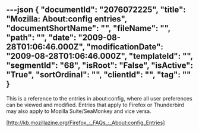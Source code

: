 ---json
{
  "documentId": "2076072225",
  "title": "Mozilla: About:config entries",
  "documentShortName": "",
  "fileName": "",
  "path": "",
  "date": "2009-08-28T01:06:46.000Z",
  "modificationDate": "2009-08-28T01:06:46.000Z",
  "templateId": "",
  "segmentId": "68",
  "isRoot": "False",
  "isActive": "True",
  "sortOrdinal": "",
  "clientId": "",
  "tag": ""
}
---

This is a reference to the entries in about:config, where all user preferences can be viewed and modified. Entries that apply to Firefox or Thunderbird may also apply to Mozilla Suite/SeaMonkey and vice versa.

[http://kb.mozillazine.org/Firefox_:_FAQs_:_About:config_Entries]
